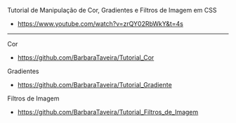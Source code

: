 Tutorial de Manipulação de Cor, Gradientes e Filtros de Imagem em CSS
- https://www.youtube.com/watch?v=zrQY02RbWkY&t=4s

________
Cor
- https://github.com/BarbaraTaveira/Tutorial_Cor

Gradientes
- https://github.com/BarbaraTaveira/Tutorial_Gradiente

Filtros de Imagem
- https://github.com/BarbaraTaveira/Tutorial_Filtros_de_Imagem

